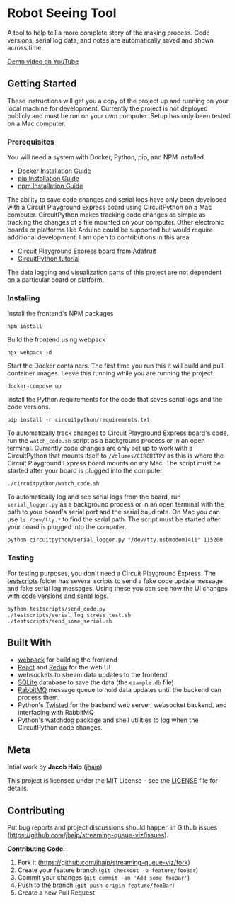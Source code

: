 # Robot Seeing Tool

A tool to help tell a more complete story of the making process. Code versions, serial log data, and notes are automatically saved and shown across time.

[Demo video on YouTube](https://www.youtube.com/watch?v=LqK2nMTE90g)

## Getting Started

These instructions will get you a copy of the project up and running on your local machine for development. Currently the project is not deployed publicly and must be run on your own computer. Setup has only been tested on a Mac computer.

### Prerequisites

You will need a system with Docker, Python, pip, and NPM installed.

* [Docker Installation Guide](https://docs.docker.com/install/)
* [pip Installation Guide](https://pip.pypa.io/en/stable/installing/)
* [npm Installation Guide](https://docs.npmjs.com/getting-started/installing-node)

The ability to save code changes and serial logs have only been developed with a Circuit Playground Express board using CircuitPython on a Mac computer. CircuitPython makes tracking code changes as simple as tracking the changes of a file mounted on your computer. Other electronic boards or platforms like Arduino could be supported but would require additional development. I am open to contributions in this area.

* [Circuit Playground Express board from Adafruit](https://www.adafruit.com/product/3333)
* [CircuitPython tutorial](https://learn.adafruit.com/welcome-to-circuitpython/what-is-circuitpython)

The data logging and visualization parts of this project are not dependent on a particular board or platform.

### Installing

Install the frontend's NPM packages

```
npm install
```

Build the frontend using webpack

```
npx webpack -d
```

Start the Docker containers. The first time you run this it will build and pull container images. Leave this running while you are running the project.

```
docker-compose up
```

Install the Python requirements for the code that saves serial logs and the code versions.

```
pip install -r circuitpython/requirements.txt
```

To automatically track changes to Circuit Playground Express board's code, run the `watch_code.sh` script as a background process or in an open terminal. Currently code changes are only set up to work with a CircuitPython that
mounts itself to `/Volumes/CIRCUITPY` as this is where the Circuit Playground Express
board mounts on my Mac. The script must be started after your board is plugged into the computer.

```
./circuitpython/watch_code.sh
```

To automatically log and see serial logs from the board, run  `serial_logger.py`
as a background process or in an open terminal with the path to your board's serial port and the serial baud rate. On Mac you can use `ls /dev/tty.*` to find the serial path. The script must be started after your board is plugged into the computer.

```
python circuitpython/serial_logger.py "/dev/tty.usbmodem1411" 115200
```

### Testing

For testing purposes, you don't need a Circuit Playground Express. The [testscripts](testscripts) folder has several scripts to send a fake code update message and fake serial log messages. Using these you can see how the UI changes with code versions and serial logs.

```
python testscripts/send_code.py
./testscripts/serial_log_stress_test.sh
./testscripts/send_some_serial.sh
```

## Built With

* [webpack](https://webpack.js.org/)     for building the frontend
* [React](https://reactjs.org/) and [Redux](https://redux.js.org/) for the web UI
* websockets to stream data updates to the frontend
* [SQLite](https://www.sqlite.org/index.html) database to save the data (the `example.db` file)
* [RabbitMQ](https://www.rabbitmq.com/) message queue to hold data updates until the backend can process them.
* Python's [Twisted](https://twistedmatrix.com/trac/) for the backend web server, websocket backend, and interfacing with RabbitMQ
* Python's [watchdog](https://pypi.python.org/pypi/watchdog) package and shell utilities to log when the CircuitPython code changes.

## Meta

Intial work by **Jacob Haip** ([jhaip](https://github.com/jhaip))

This project is licensed under the MIT License - see the [LICENSE](LICENSE) file for details.

## Contributing

Put bug reports and project discussions should happen in Github issues (<https://github.com/jhaip/streaming-queue-viz/issues>).

**Contributing Code:**

1. Fork it (<https://github.com/jhaip/streaming-queue-viz/fork>)
2. Create your feature branch (`git checkout -b feature/fooBar`)
3. Commit your changes (`git commit -am 'Add some fooBar'`)
4. Push to the branch (`git push origin feature/fooBar`)
5. Create a new Pull Request
